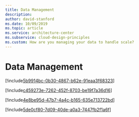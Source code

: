 ```yaml
---
title: Data Management
description: 
author: david-stanford
ms.date: 10/09/2019
ms.topic: article
ms.service: architecture-center
ms.subservice: cloud-design-principles
ms.custom: How are you managing your data to handle scale? 
---
```


# Data Management

<!-- Using multiple databases -->
[!include[5b9914bc-0b30-4867-b62e-91eaa3f68323](./guidance/5b9914bc-0b30-4867-b62e-91eaa3f68323.md)]

<!-- Managing data consistency appropriately -->
[!include[c459273e-7262-452f-8703-be19f7a36d16](./guidance/c459273e-7262-452f-8703-be19f7a36d16.md)]

<!-- Optimize database queries & indexes -->
[!include[4e8be95d-47b7-4a4c-b165-635e713722bd](./guidance/4e8be95d-47b7-4a4c-b165-635e713722bd.md)]

<!-- Documented plans for data growth and retention -->
[!include[5de0cf80-7d09-40de-a0a3-7447fb2f1a6f](./guidance/5de0cf80-7d09-40de-a0a3-7447fb2f1a6f.md)]

